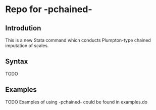 Repo for -pchained-
===

Introdution
---

This is a new Stata command which conducts Plumpton-type 
chained imputation of scales.

Syntax
---

TODO


Examples
---

TODO
Examples of using -pchained- could be found in 
examples.do









